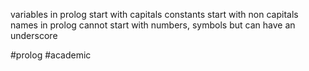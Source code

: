 variables in prolog start with capitals
constants start with non capitals
names in prolog cannot start with numbers, symbols but can have an underscore


#prolog #academic 